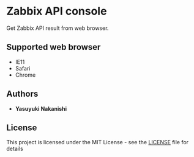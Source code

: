 # Zabbix API console

Get Zabbix API result from web browser.

## Supported web browser

* IE11
* Safari
* Chrome

## Authors

* **Yasuyuki Nakanishi**

## License

This project is licensed under the MIT License - see the [LICENSE](LICENSE) file for details
